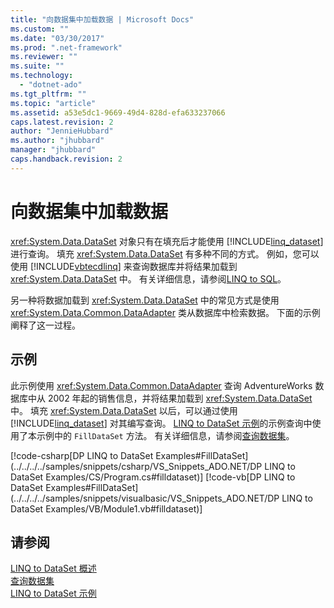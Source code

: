 ```yaml
---
title: "向数据集中加载数据 | Microsoft Docs"
ms.custom: ""
ms.date: "03/30/2017"
ms.prod: ".net-framework"
ms.reviewer: ""
ms.suite: ""
ms.technology: 
  - "dotnet-ado"
ms.tgt_pltfrm: ""
ms.topic: "article"
ms.assetid: a53e5dc1-9669-49d4-828d-efa633237066
caps.latest.revision: 2
author: "JennieHubbard"
ms.author: "jhubbard"
manager: "jhubbard"
caps.handback.revision: 2
---
```

# 向数据集中加载数据
<xref:System.Data.DataSet> 对象只有在填充后才能使用 [!INCLUDE[linq_dataset](../../../../includes/linq-dataset-md.md)] 进行查询。  填充 <xref:System.Data.DataSet> 有多种不同的方式。  例如，您可以使用 [!INCLUDE[vbtecdlinq](../../../../includes/vbtecdlinq-md.md)] 来查询数据库并将结果加载到 <xref:System.Data.DataSet> 中。  有关详细信息，请参阅[LINQ to SQL](../../../../docs/framework/data/adonet/sql/linq/index.md)。  
  
 另一种将数据加载到 <xref:System.Data.DataSet> 中的常见方式是使用 <xref:System.Data.Common.DataAdapter> 类从数据库中检索数据。  下面的示例阐释了这一过程。  
  
## 示例  
 此示例使用 <xref:System.Data.Common.DataAdapter> 查询 AdventureWorks 数据库中从 2002 年起的销售信息，并将结果加载到 <xref:System.Data.DataSet> 中。  填充 <xref:System.Data.DataSet> 以后，可以通过使用 [!INCLUDE[linq_dataset](../../../../includes/linq-dataset-md.md)] 对其编写查询。  [LINQ to DataSet 示例](../../../../docs/framework/data/adonet/linq-to-dataset-examples.md)的示例查询中使用了本示例中的 `FillDataSet` 方法。  有关详细信息，请参阅[查询数据集](../../../../docs/framework/data/adonet/querying-datasets-linq-to-dataset.md)。  
  
 [!code-csharp[DP LINQ to DataSet Examples#FillDataSet](../../../../samples/snippets/csharp/VS_Snippets_ADO.NET/DP LINQ to DataSet Examples/CS/Program.cs#filldataset)]
 [!code-vb[DP LINQ to DataSet Examples#FillDataSet](../../../../samples/snippets/visualbasic/VS_Snippets_ADO.NET/DP LINQ to DataSet Examples/VB/Module1.vb#filldataset)]  
  
## 请参阅  
 [LINQ to DataSet 概述](../../../../docs/framework/data/adonet/linq-to-dataset-overview.md)   
 [查询数据集](../../../../docs/framework/data/adonet/querying-datasets-linq-to-dataset.md)   
 [LINQ to DataSet 示例](../../../../docs/framework/data/adonet/linq-to-dataset-examples.md)